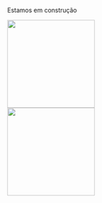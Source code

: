 Estamos em construção

<html>
<body>
<div aling="left">
      <a href="https://github.com/anuraghazra/github-readme-stats">
  <img height=200 align="center" src="https://github-readme-stats.vercel.app/api?username=LeoTerryMaster&show_icons=true&theme=transparent" />
</a>
</div>

<div aling="left">
<a href="https://github.com/anuraghazra/github-readme-stats">
  <img height=200 align="center" src="https://github-readme-stats.vercel.app/api/top-langs/?username=LeoTerryMaster&langs_count=8&count_private=true" />
</a>
</div>

  
</body>
</html>











